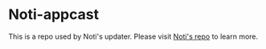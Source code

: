 # Noti-appcast


This is a repo used by Noti's updater. Please visit [Noti's repo](https://github.com/jariz/Noti) to learn more.
